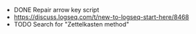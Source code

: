 - DONE Repair arrow key script
- https://discuss.logseq.com/t/new-to-logseq-start-here/8468
- TODO Search for "Zettelkasten method"